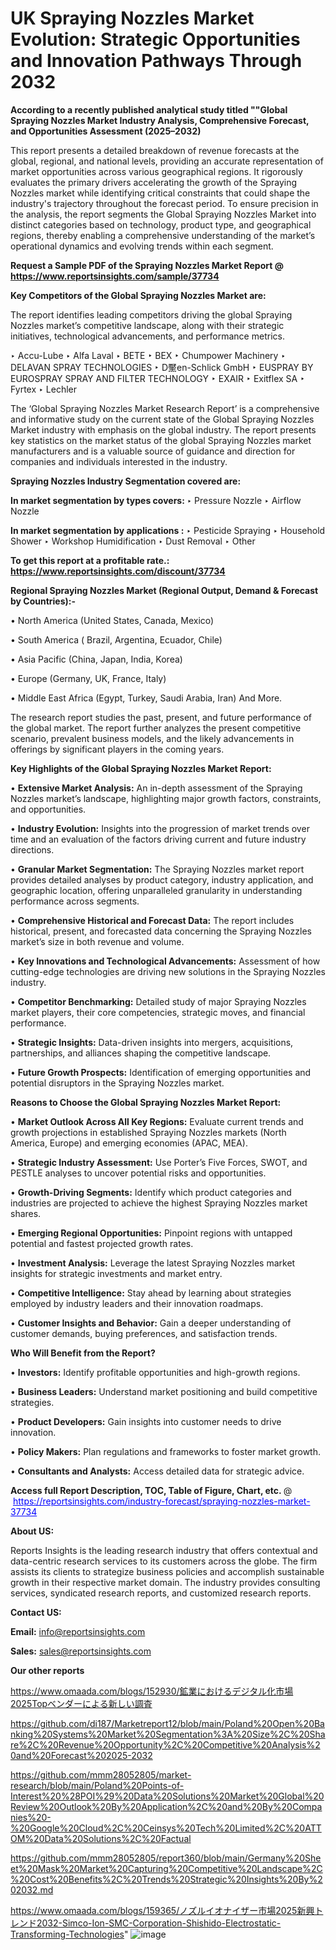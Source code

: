 # UK Spraying Nozzles Market Evolution: Strategic Opportunities and Innovation Pathways Through 2032

<strong>According to a recently published analytical study titled ""Global Spraying Nozzles Market Industry Analysis, Comprehensive Forecast, and Opportunities Assessment (2025–2032)</strong>

This report presents a detailed breakdown of revenue forecasts at the global, regional, and national levels, providing an accurate representation of market opportunities across various geographical regions. It rigorously evaluates the primary drivers accelerating the growth of the Spraying Nozzles market while identifying critical constraints that could shape the industry's trajectory throughout the forecast period. To ensure precision in the analysis, the report segments the Global Spraying Nozzles Market into distinct categories based on technology, product type, and geographical regions, thereby enabling a comprehensive understanding of the market’s operational dynamics and evolving trends within each segment.

<strong>Request a Sample PDF of the Spraying Nozzles Market Report </strong><strong>@<a href=https://www.reportsinsights.com/sample/37734 style=color:#0000ff;> https://www.reportsinsights.com/sample/37734</a></strong></font>

<strong>Key Competitors of the Global Spraying Nozzles Market are:</strong>

The report identifies leading competitors driving the global Spraying Nozzles market’s competitive landscape, along with their strategic initiatives, technological advancements, and performance metrics.

‣ Accu-Lube
‣ Alfa Laval
‣ BETE
‣ BEX
‣ Chumpower Machinery
‣ DELAVAN SPRAY TECHNOLOGIES
‣ D黶en-Schlick GmbH
‣ EUSPRAY BY EUROSPRAY SPRAY AND FILTER TECHNOLOGY
‣ EXAIR
‣ Exitflex SA
‣ Fyrtex
‣ Lechler

The ‘Global Spraying Nozzles Market Research Report’ is a comprehensive and informative study on the current state of the Global Spraying Nozzles Market industry with emphasis on the global industry. The report presents key statistics on the market status of the global Spraying Nozzles market manufacturers and is a valuable source of guidance and direction for companies and individuals interested in the industry.

<strong>Spraying Nozzles Industry Segmentation covered are:</strong>

<strong>In market segmentation by types covers: </strong> 
‣ Pressure Nozzle
‣ Airflow Nozzle

<strong>In market segmentation by applications :</strong> 
‣ Pesticide Spraying
‣ Household Shower
‣ Workshop Humidification
‣ Dust Removal
‣ Other

<strong>To get this report at a profitable rate.: <a href=https://www.reportsinsights.com/discount/37734 style=color:#0000ff;>https://www.reportsinsights.com/discount/37734</a></strong></font>

<strong>Regional Spraying Nozzles Market (Regional Output, Demand &amp; Forecast by Countries):-</strong>

• North America (United States, Canada, Mexico)

• South America ( Brazil, Argentina, Ecuador, Chile)

• Asia Pacific (China, Japan, India, Korea)

• Europe (Germany, UK, France, Italy)

• Middle East Africa (Egypt, Turkey, Saudi Arabia, Iran) And More.

The research report studies the past, present, and future performance of the global market. The report further analyzes the present competitive scenario, prevalent business models, and the likely advancements in offerings by significant players in the coming years.

<strong>Key Highlights of the Global Spraying Nozzles Market Report:</strong>

• <strong>Extensive Market Analysis:</strong> An in-depth assessment of the Spraying Nozzles market’s landscape, highlighting major growth factors, constraints, and opportunities.

• <strong>Industry Evolution:</strong> Insights into the progression of market trends over time and an evaluation of the factors driving current and future industry directions.

• <strong>Granular Market Segmentation:</strong> The Spraying Nozzles market report provides detailed analyses by product category, industry application, and geographic location, offering unparalleled granularity in understanding performance across segments.

• <strong>Comprehensive Historical and Forecast Data:</strong> The report includes historical, present, and forecasted data concerning the Spraying Nozzles market’s size in both revenue and volume.

• <strong>Key Innovations and Technological Advancements:</strong> Assessment of how cutting-edge technologies are driving new solutions in the Spraying Nozzles industry.

• <strong>Competitor Benchmarking:</strong> Detailed study of major Spraying Nozzles market players, their core competencies, strategic moves, and financial performance.

• <strong>Strategic Insights:</strong> Data-driven insights into mergers, acquisitions, partnerships, and alliances shaping the competitive landscape.

• <strong>Future Growth Prospects:</strong> Identification of emerging opportunities and potential disruptors in the Spraying Nozzles market.

<strong>Reasons to Choose the Global Spraying Nozzles Market Report:</strong>

• <strong>Market Outlook Across All Key Regions:</strong> Evaluate current trends and growth projections in established Spraying Nozzles markets (North America, Europe) and emerging economies (APAC, MEA).

• <strong>Strategic Industry Assessment:</strong> Use Porter’s Five Forces, SWOT, and PESTLE analyses to uncover potential risks and opportunities.

• <strong>Growth-Driving Segments:</strong> Identify which product categories and industries are projected to achieve the highest Spraying Nozzles market shares.

• <strong>Emerging Regional Opportunities:</strong> Pinpoint regions with untapped potential and fastest projected growth rates.

• <strong>Investment Analysis:</strong> Leverage the latest Spraying Nozzles market insights for strategic investments and market entry.

• <strong>Competitive Intelligence:</strong> Stay ahead by learning about strategies employed by industry leaders and their innovation roadmaps.

• <strong>Customer Insights and Behavior:</strong> Gain a deeper understanding of customer demands, buying preferences, and satisfaction trends.

<strong>Who Will Benefit from the Report?</strong>

• <strong>Investors:</strong> Identify profitable opportunities and high-growth regions.

• <strong>Business Leaders:</strong> Understand market positioning and build competitive strategies.

• <strong>Product Developers:</strong> Gain insights into customer needs to drive innovation.

• <strong>Policy Makers:</strong> Plan regulations and frameworks to foster market growth.

• <strong>Consultants and Analysts:</strong> Access detailed data for strategic advice.
</ul>
<strong>Access full Report Description, TOC, Table of Figure, Chart, etc. </strong>@  <a href=https://reportsinsights.com/industry-forecast/spraying-nozzles-market-37734 style=color:#0000ff;>https://reportsinsights.com/industry-forecast/spraying-nozzles-market-37734</a></font>

<strong><strong>About US</strong>:</strong>

Reports Insights is the leading research industry that offers contextual and data-centric research services to its customers across the globe. The firm assists its clients to strategize business policies and accomplish sustainable growth in their respective market domain. The industry provides consulting services, syndicated research reports, and customized research reports.

<strong>Contact US:</strong>

<p class=""""><b>Email:</b> <a href=mailto:info@reportsinsights.com>info@reportsinsights.com</a></p>
<p class=""""><b>Sales:</b> <a href=mailto:sales@reportsinsights.com>sales@reportsinsights.com</a></p>

<strong>Our other reports</strong>

<a href=https://www.omaada.com/blogs/152930/鉱業におけるデジタル化市場2025Topベンダーによる新しい調査>https://www.omaada.com/blogs/152930/鉱業におけるデジタル化市場2025Topベンダーによる新しい調査</a>

<a href=https://github.com/di187/Marketreport12/blob/main/Poland%20Open%20Banking%20Systems%20Market%20Segmentation%3A%20Size%2C%20Share%2C%20Revenue%20Opportunity%2C%20Competitive%20Analysis%20and%20Forecast%202025-2032>https://github.com/di187/Marketreport12/blob/main/Poland%20Open%20Banking%20Systems%20Market%20Segmentation%3A%20Size%2C%20Share%2C%20Revenue%20Opportunity%2C%20Competitive%20Analysis%20and%20Forecast%202025-2032</a>

<a href=https://github.com/mmm28052805/market-research/blob/main/Poland%20Points-of-Interest%20%28POI%29%20Data%20Solutions%20Market%20Global%20Review%20Outlook%20By%20Application%2C%20and%20By%20Companies%20-%20Google%20Cloud%2C%20Ceinsys%20Tech%20Limited%2C%20ATTOM%20Data%20Solutions%2C%20Factual>https://github.com/mmm28052805/market-research/blob/main/Poland%20Points-of-Interest%20%28POI%29%20Data%20Solutions%20Market%20Global%20Review%20Outlook%20By%20Application%2C%20and%20By%20Companies%20-%20Google%20Cloud%2C%20Ceinsys%20Tech%20Limited%2C%20ATTOM%20Data%20Solutions%2C%20Factual</a>

<a href=https://github.com/mmm28052805/report360/blob/main/Germany%20Sheet%20Mask%20Market%20Capturing%20Competitive%20Landscape%2C%20Cost%20Benefits%2C%20Trends%20Strategic%20Insights%20By%202032.md>https://github.com/mmm28052805/report360/blob/main/Germany%20Sheet%20Mask%20Market%20Capturing%20Competitive%20Landscape%2C%20Cost%20Benefits%2C%20Trends%20Strategic%20Insights%20By%202032.md</a>

<a href=https://www.omaada.com/blogs/159365/ノズルイオナイザー市場2025新興トレンド2032-Simco-Ion-SMC-Corporation-Shishido-Electrostatic-Transforming-Technologies>https://www.omaada.com/blogs/159365/ノズルイオナイザー市場2025新興トレンド2032-Simco-Ion-SMC-Corporation-Shishido-Electrostatic-Transforming-Technologies</a>"
![image](https://github.com/user-attachments/assets/c5ef9055-b52a-4185-93eb-70e128af79de)
